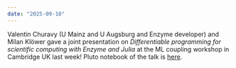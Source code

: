 ```yaml
---
date: "2025-09-10"
---
```


Valentin Churavy (U Mainz and U Augsburg and Enzyme developer) and Milan Klöwer gave a joint presentation on
_Differentiable programming for scientific computing with Enzyme and Julia_ at the ML coupling workshop in Cambridge UK last week!
Pluto notebook of the talk is [here](https://vchuravy.dev/talks/2025_09_03-Cambridge-ICCS/).
